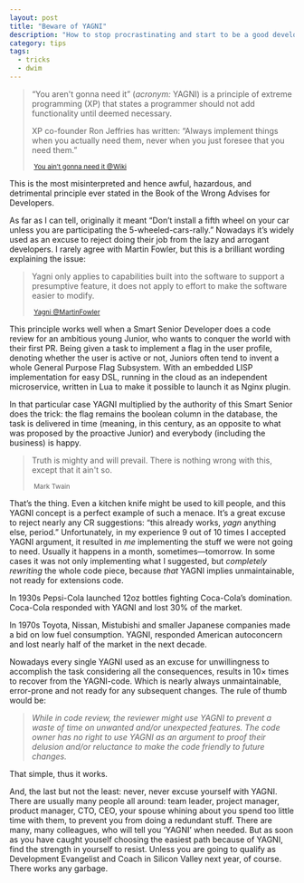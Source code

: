 ```yaml
---
layout: post
title: "Beware of YAGNI"
description: "How to stop procrastinating and start to be a good developer"
category: tips
tags:
  - tricks
  - dwim
---
```


> “You aren't gonna need it” (_acronym:_ YAGNI) is a principle of extreme
> programming (XP) that states a programmer should not add functionality
> until deemed necessary.
>
> XP co-founder Ron Jeffries has written: “Always implement things when you
> actually need them, never when you just foresee that you need them.”
>
> <small> [You ain’t gonna need it @Wiki](https://en.wikipedia.org/wiki/You_aren't_gonna_need_it)</small>

This is the most misinterpreted and hence awful, hazardous, and detrimental
principle ever stated in the Book of the Wrong Advises for Developers.

As far as I can tell, originally it meant “Don’t install a fifth wheel on your
car unless you are participating the 5-wheeled-cars-rally.” Nowadays it’s widely
used as an excuse to reject doing their job from the lazy and arrogant
developers. I rarely agree with Martin Fowler, but this is a brilliant wording
explaining the issue:

> Yagni only applies to capabilities built into the software to support
> a presumptive feature, it does not apply to effort to make the
> software easier to modify.
>
> <small> [Yagni @MartinFowler](https://www.martinfowler.com/bliki/Yagni.html)</small>

This principle works well when a Smart Senior Developer does a code review for
an ambitious young Junior, who wants to conquer the world with their first PR.
Being given a task to implement a flag in the user profile, denoting whether
the user is active or not, Juniors often tend to invent a whole General Purpose
Flag Subsystem. With an embedded LISP implementation for easy DSL, running
in the cloud as an independent microservice, written in Lua to make it possible
to launch it as Nginx plugin.

In that particular case YAGNI multiplied by the authority of this Smart Senior
does the trick: the flag remains the boolean column in the database, the task
is delivered in time (meaning, in this century, as an opposite to what was
proposed by the proactive Junior) and everybody (including the business) is happy.

> Truth is mighty and will prevail. There is nothing wrong with this, except that
> it ain't so.
>
> <small> Mark Twain</small>

That’s the thing. Even a kitchen knife might be used to kill people, and this
YAGNI concept is a perfect example of such a menace. It’s a great excuse to
reject nearly any CR suggestions: “this already works, _yagn_ anything else,
period.” Unfortunately, in my experience 9 out of 10 times I accepted YAGNI
argument, it resulted in _me_ implementing the stuff we were not going to need.
Usually it happens in a month, sometimes—tomorrow. In some cases it was not only
implementing what I suggested, but _completely rewriting_ the whole code piece,
because _that_ YAGNI implies unmaintainable, not ready for extensions code.

In 1930s Pepsi-Cola launched 12oz bottles fighting Coca-Cola’s domination.
Coca-Cola responded with YAGNI and lost 30% of the market.

In 1970s Toyota, Nissan, Mistubishi and smaller Japanese companies made
a bid on low fuel consumption. YAGNI, responded American autoconcern and
lost nearly half of the market in the next decade.

Nowadays every single YAGNI used as an excuse for unwillingness to accomplish
the task considering all the consequences, results in 10× times to recover from
the YAGNI-code. Which is nearly always unmaintainable, error-prone and
not ready for any subsequent changes. The rule of thumb would be:

> _While in code review, the reviewer might use YAGNI to prevent a waste of time_
> _on unwanted and/or unexpected features. The code owner has no right to use_
> _YAGNI as an argument to proof their delusion and/or reluctance to make the_
> _code friendly to future changes._

That simple, thus it works.

And, the last but not the least: never, never excuse yourself with YAGNI.
There are usually many people all around: team leader, project manager, product
manager, CTO, CEO, your spouse whining about you spend too little time with them,
to prevent you from doing a redundant stuff. There are many, many colleagues,
who will tell you ‘YAGNI’ when needed. But as soon as you have caught youself
choosing the easiest path because of YAGNI, find the strength in yourself to
resist. Unless you are going to qualify as Development Evangelist and Coach in
Silicon Valley next year, of course. There works any garbage.
